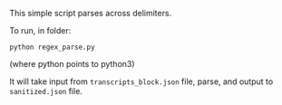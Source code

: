 This simple script parses across delimiters.

To run, in folder:

`python regex_parse.py`

(where python points to python3)

It will take input from `transcripts_block.json` file, parse, and output to `sanitized.json` file.